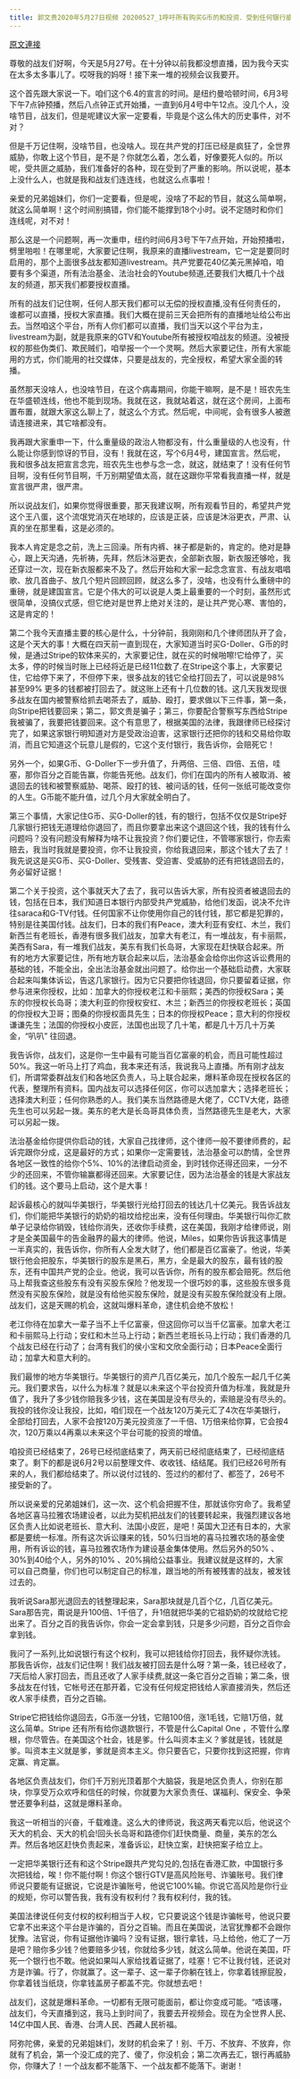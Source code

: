 ```yaml
---
title: 郭文贵2020年5月27日视频 20200527_1呼吁所有购买G币的和投资．受到任何银行威胁和取消交易的战友们联合起来，诉讼相关银行和stripe支付平台
---
```


[原文連接](https://gnews.org/ThreadView/53481536)

尊敬的战友们好啊，今天是5月27号。在十分钟以前我都没想直播，因为我今天实在太多太多事儿了。哎呀我的妈呀！接下来一堆的视频会议我要开。

这个首先跟大家说一下。咱们这个6.4的宣言的时间。是纽约曼哈顿时间，6月3号下午7点钟预播，然后八点钟正式开始播，一直到6月4号中午12点。没几个人，没啥节目，战友们，但是呢建议大家一定要看，毕竟是个这么伟大的历史事件，对不对？

但是千万记住啊，没啥节目，也没啥人。现在共产党的打压已经是疯狂了，全世界威胁，你敢上这个节目，是不是？你就怎么着，怎么着，好像要死人似的。所以呢，受共匪之威胁，我们准备好的各种，现在受到了严重的影响。所以说呢，基本上没什么人，也就是我和战友们连连线，也就这么点事啦！

亲爱的兄弟姐妹们，你们一定要看，但是呢，没啥了不起的节目，就这么简单啊，就这么简单啊！这个时间别搞错，你们能不能撑到18个小时。说不定随时和你们连线呢，对不对！

那么这是一个问题啊，再一次重申，纽约时间6月3号下午7点开始，开始预播啦，劈里啪啦！在哪里呢，大家要记住啊，我原来的直播livestream，它一定是要同时启用的，那个上面很多战友都知道livestream。共产党要花40亿美元黑掉咱，咱要有多个渠道，所有法治基金、法治社会的Youtube频道,还要我们大概几十个战友的频道，那天我们都要授权直播。

所有的战友们记住啊，任何人那天我们都可以无偿的授权直播,没有任何责任的，谁都可以直播，授权大家直播。我们大概在提前三天会把所有的直播地址给公布出去。当然咱这个平台，所有人你们都可以直播，我们当天以这个平台为主，livestream为副，就是我原来的GTV和Youtube所有被授权咱战友的频道。没被授权的那些伪类们、欺民贼们，咱举报一个一个灵啊。然后大家要记住，所有大家能用的方式，你们能用的社交媒体，只要是战友的，完全授权，希望大家全面的转播。

虽然那天没啥人，也没啥节目，在这个病毒期间，你能干嘛啊，是不是！班农先生在华盛顿连线，他也不能到现场。我就在这，我就站着这，就在这个房间，上面布置布置，就跟大家这么聊上了，就这么个方式。然后呢，中间呢，会有很多人被邀请连接进来，其它啥都没有。

我再跟大家重申一下，什么重量级的政治人物都没有，什么重量级的人也没有，什么能让你感到惊讶的节目，没有！我就在这，写个6月4号，建国宣言。然后呢，我和很多战友把宣言念完，班农先生也参与念一念，就这，就结束了！没有任何节目啊，没有任何节目啊，千万别期望值太高，就在这跟你平常看我直播一样，就是宣言很严肃，很严肃。

所以说战友们，如果你觉得很重要，那天我建议啊，所有观看节目的，希望共产党这个王八蛋，这个流氓党消灭在地球的，应该是正装，应该是沐浴更衣，严肃、认真的坐在那里看，这是必须的。

我本人肯定是念之前，洗上三回澡。所有内裤、袜子都是新的，肯定的。绝对是静心，跟上天沟通，先祈祷，先拜，然后沐浴更衣，全部新衣服，新衣服还够呛，我还穿过一次，现在新衣服都来不及了。然后开始和大家一起念念宣言、有战友唱唱歌、放几首曲子、放几个短片回顾回顾，就这么多了，没啥，也没有什么重磅中的重磅，就是建国宣言。它是个伟大的可以说是人类上最重要的一个时刻，虽然形式很简单，没搞仪式感，但它绝对是世界上绝对关注的，是让共产党心寒、害怕的，这是肯定的！

第二个我今天直播主要的核心是什么，十分钟前，我刚刚和几个律师团队开了会，这是个天大的事！大概在四天前一直到现在，大家知道当时买G-Doller、G币的时候，是通过Stripe的软体来买的，大家要记住，就在买的时候啪嚓!它给停了，买太多，停的时候当时账上已经将近是已经11位数了.在Stripe这个事上，大家要记住，它给停下来了，不但停下来，很多战友的钱它全给打回去了，可以说是98%甚至99% 更多的钱都被打回去了。就这账上还有十几位数的钱。这几天我发现很多战友在国内被警察给抓去喝茶去了，威胁、殴打，要求做以下三件事，第一条，向Stripe把钱要回来；第二，郭文贵是骗子；第三，你要配合警察写东西给Stripe我被骗了，我要把钱要回来。这个有意思了，根据美国的法律，我跟律师已经探讨完了，如果这家银行明知道对方是受政治迫害，这家银行还把你的钱和交易给你取消，而且它知道这个玩意儿是假的，它这个支付银行，我告诉你，会赔死它！

另外一个，如果G币、G-Doller下一步升值了，升两倍、三倍、四倍、五倍，哇塞，那你百分之百能告赢，你能告死他。战友们，你们在国内的所有人被取消、被退回去的钱和被警察威胁、喝茶、殴打的钱、被问话的钱，任何一张纸可能改变你的人生。G币能不能升值，过几个月大家就全明白了。

第三个事情，大家记住G币、买G-Doller的钱，有的银行，包括不仅仅是Stripe好几家银行把钱无道理给你退回了，而且你要拿出来这个退回这个钱，我的钱有什么问题吗？没有问题没有解释为啥不让我投资？你们要记住，不管哪家银行，你去索赔去，我当时我就是要投资，你不让我投资，你给我退回来，那这个钱大了去了！我先说这是买G币、买G-Doller、受残害、受迫害、受威胁的还有把钱退回去的，务必留好证据！

第二个关于投资，这个事就天大了去了，我可以告诉大家，所有投资者被退回去的钱，包括在日本，我们知道日本银行内部受共产党威胁，给他们发函，说决不允许往saraca和G-TV付钱。任何国家不让你使用你自己的钱付钱，那它都是犯罪的，特别是往美国付钱。战友们，日本的我们有Peace，澳大利亚有安红、木兰，我们新西兰有老班长，香港有很多我们战友，加拿大有老江，有一堆战友，有卡丽熙，美西有Sara，有一堆我们战友，美东有我们长岛哥，大家现在赶快联合起来。所有的地方大家要记住，所有地方联合起来以后，法治基金会给你出你这诉讼费用的基础的钱，不能全出，全出法治基金就出问题了。给你出一个基础启动费，大家联合起来叫集体诉讼，告这几家银行。因为它只要把你钱退回，你只要留着证据，你参与进来你授权，比如：加拿大的你授权老江和卡丽熙；美西的你授权Sara；美东的你授权长岛哥；澳大利亚的你授权安红、木兰；新西兰的你授权老班长；英国的你授权大卫哥；图桑的你授权面具先生；日本的你授权Peace；意大利的你授权谦谦先生；法国的你授权小皮匠，法国也出现了几十笔，都是几十万几十万美金，“叭叭” 往回退。

我告诉你，战友们，这是你一生中最有可能当百亿富豪的机会，而且可能性超过50%。我这一听马上打了鸡血，我本来还有活，我说我马上直播。所有刚才战友们，所谓常委群战友们和各地区负责人，马上联合起来，爆料革命现在授权各区的代表，整理所有资料。国内战友可以选择任何区，你可以选加拿大；选择老班长；选择澳大利亚；任何你熟悉的人。我们美东当然路德是大佬了，CCTV大佬，路德先生也可以另起一拨。美东的老大是长岛哥具体负责，当然路德先生是老大，大家可以另起一拨。

法治基金给你提供你启动的钱，大家自己找律师，这个律师一般不要律师费的，起诉完跟你分成，这是最好的方式；如果你一定需要钱，法治基金可以酌情，全世界各地区一致性的给你个5%、10%的法律启动资金，到时钱你还得还回来，一分不少的还回来，不管你输赢都得还回来。大家要记住，因为法治基金的钱是大家战友们的钱。这个要马上启动，这个是大事！

起诉最核心的就叫华美银行，华美银行光给打回去的钱达几十亿美元。我告诉战友们，你们能把华美银行的奶奶的祖坟给挖出来，没有任何理由。华美银行叫你汇款单子记录给你销毁，钱给你消失，还收你手续费，这在美国，我刚才给律师说，刚才是全美国最牛的告金融界的最大的律师。他说，Miles，如果你告诉我这事情是一半真实的，我告诉你，你所有人全发大财了，他们都是百亿富豪了。他说，华美银行他会把股东，华美银行的股东是黑石，黑方，全是最大的股东，最有钱的股东，还有中国共产党的企业。他说，我可以告诉你，所有的股东都会赔死。然后他马上帮我查这些股东有没有买股东保险？他发现一个很巧妙的事，这些股东很多竟然没有买股东保险，就是没有给他买股东保险，就是没有买股东保险就没有上限。战友们，这是天赐的机会，这就叫爆料革命，逮住机会绝不放松！

老江你待在加拿大一辈子当不上千亿富豪，但这回你可以当千亿富豪。加拿大老江和卡丽熙马上行动；安红和木兰马上行动；新西兰老班长马上行动；我们香港的几个战友已经在行动了；台湾有我们的侯小宝和文欣全面行动；日本Peace全面行动；加拿大和意大利的。

我们最惨的地方华美银行。华美银行的资产几百亿美元，加几个股东一起几千亿美元。我们要求告，以什么为标准？就是以未来这个平台投资升值为标准，我就是升值了，我升了多少钱你赔我多少钱，这在美国是没有尽头的，索赔是没有尽头的。我投的钱你没让我投，比如，咱们现在一个战友120万美元汇了4次在华美银行，全部给打回去，人家不会按120万美元投资涨了一千倍、1万倍来给你算，它会按4次，120万乘以4再乘以未来这个平台可能的投资的增值。

咱投资已经结束了，26号已经彻底结束了，两天前已经彻底结束了，已经彻底结束了。剩下的都是说6月2号以前整理文件、收收钱、结结尾。我们已经26号所有来的人，我们都给结束了。所以说付过钱的、签过约的都付了、都签了，26号不接受新的了。

所以说亲爱的兄弟姐妹们，这一次、这个机会把握不住，那就该你穷命了。我希望各地区喜马拉雅农场建设者，以此为契机把战友们的钱要转起来，我强烈建议各地区负责人比如说老班长、意大利、法国小皮匠，是吧！英国大卫还有日本的，大家都是要统一标准。所有这次诉讼赚来的钱，50%归当地的喜马拉雅农场的基金使用，所有诉讼的钱，喜马拉雅农场作为建设基金集体使用。然后另外的50% 、30%到40给个人，另外的10% 、20%捐给公益事业。我建议就是这样的，大家可以自己商量，你们也可以制定自己的标准，跟当地的所有被残害的战友，被发钱过去的。

我听说Sara那光退回去的钱整理起来，Sara那块就是几百个亿，几百亿美元。Sara那告完，甭说是升100倍、1千倍了，升1倍就把华美的它祖奶奶的坟就给它挖出来了。百分之百的我告诉你，你会一定会拿到钱，只是多少问题，百分之百你会拿到钱。

我问了一系列,比如说银行有这个权利，我可以把钱给你打回去，我怀疑你洗钱。那我告诉你，战友们记住啊！我们战友被打回去是什么呀？第一条，钱已经收了，7天后给人家打回去，而且还收了人家手续费,就这一条它百分之百输；第二条，很多战友在付钱，它帐号还在那开着，它没有任何规定把钱给人家直接消失，然后还收人家手续费，百分之百输。

Stripe它把钱给你退回去，G币涨一分钱，它赔100倍，涨1毛钱，它赔1万倍，就这么简单。Stripe 还有所有给你退款银行，不管是什么Capital One ，不管什么摩根，你尽管告。在美国这个社会，钱是爹。什么叫资本主义？爹就是钱，钱就是爹。叫资本主义就是爹，爹就是资本主义。你只要告它，只要你找到这把握，你肯定赢、肯定赢。

各地区负责战友们，你们千万别光顶着那个大脑袋，我是地区负责人，你别在那块，你享受万众欢呼和信任的时候，你就要为大家负责任、谋福利、保安全、争荣誉还要争利益，这就是爆料革命。

我这一听相当的兴奋，千载难逢。这么大的律师说，我这两天看完以后，他说这个天大的机会、天大的机会!回头长岛哥和路德你们赶快商量、商量，美东的怎么弄。然后各地区赶快负责起来，准备诉讼，赶快立案，赶快把案子给立上。

一定把华美银行还有和这个Stripe跟共产党勾兑的,包括在香港汇款，中国银行多次把钱给，唉！你不能付啊！你这个银行GTV是高风险账号、诈骗账号。我们律师说只要能有证据说，它说是诈骗账号，他说它100%输。你说它高风险是你行业的规矩，你可以警告我，我有没有权利付？我有权利付，我的钱。

美国法律说任何支付权的权利相当于人权，它只要说这个钱是诈骗帐号，他说只要它拿不出来这个平台是诈骗的，百分之百输。而且在美国说，法官犹豫都不会跟你犹豫。法官说，你有证据他诈骗吗？没有证据，银行拿钱，马上给他，他汇了一万是吧？赔你多少钱？他要赔多少钱，你就给多少钱，就这么简单。他说在美国，吓死一个银行也不敢。他说如果叫人家给找着证据了，哇塞！它不让我付钱，还说对方是诈骗。行了，你就赢了。这一辈子、这一辈子你躺在钱上，你拿着钱擦屁股，你拿着钱当纸烧，你拿钱盖房子都盖不完。你就想去吧！

战友们，这就是爆料革命。一切都有无限可能面前，都让你变成可能。“唔该噻，战友们，今天直播到这，我马上到时间了，我要去开视频会。现在为全世界人民、14亿中国人民、香港、台湾人民、西藏人民祈福。

阿弥陀佛，亲爱的兄弟姐妹们，发财的机会来了！别、千万、不放弃、不放弃，你就有了机会，第一个没汇成的完了、傻了，你没机会；第二次再去汇，银行再威胁你，你赚大了！一个战友都不能落下、一个战友都不能落下。谢谢！
